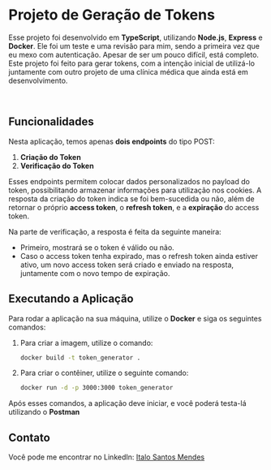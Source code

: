 # Projeto de Geração de Tokens

Esse projeto foi desenvolvido em **TypeScript**, utilizando **Node.js**, **Express** e **Docker**. Ele foi um teste e uma revisão para mim, sendo a primeira vez que eu mexo com autenticação. Apesar de ser um pouco difícil, está completo. Este projeto foi feito para gerar tokens, com a intenção inicial de utilizá-lo juntamente com outro projeto de uma clínica médica que ainda está em desenvolvimento.

<br />

## Funcionalidades

Nesta aplicação, temos apenas **dois endpoints** do tipo POST:
1. **Criação do Token**
2. **Verificação do Token**

Esses endpoints permitem colocar dados personalizados no payload do token, possibilitando armazenar informações para utilização nos cookies. A resposta da criação do token indica se foi bem-sucedida ou não, além de retornar o próprio **access token**, o **refresh token**, e a **expiração** do access token.

Na parte de verificação, a resposta é feita da seguinte maneira:
- Primeiro, mostrará se o token é válido ou não.
- Caso o access token tenha expirado, mas o refresh token ainda estiver ativo, um novo access token será criado e enviado na resposta, juntamente com o novo tempo de expiração.

## Executando a Aplicação

Para rodar a aplicação na sua máquina, utilize o **Docker** e siga os seguintes comandos:

1. Para criar a imagem, utilize o comando:

   ```bash
   docker build -t token_generator .

2. Para criar o contêiner, utilize o seguinte comando:
    ```bash
    docker run -d -p 3000:3000 token_generator

Após esses comandos, a aplicação deve iniciar, e você poderá testa-lá utilizando o **Postman**

## Contato

Você pode me encontrar no LinkedIn: [Italo Santos Mendes](www.linkedin.com/in/italo-santos-developer)
